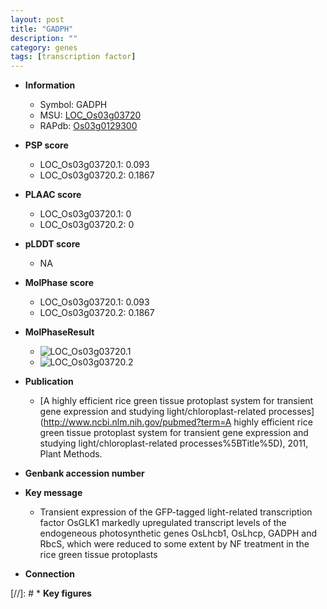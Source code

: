 ```yaml
---
layout: post
title: "GADPH"
description: ""
category: genes
tags: [transcription factor]
---
```


* **Information**  
    + Symbol: GADPH  
    + MSU: [LOC_Os03g03720](http://rice.plantbiology.msu.edu/cgi-bin/ORF_infopage.cgi?orf=LOC_Os03g03720)  
    + RAPdb: [Os03g0129300](http://rapdb.dna.affrc.go.jp/viewer/gbrowse_details/irgsp1?name=Os03g0129300)  

* **PSP score**  
    + LOC_Os03g03720.1: 0.093 
    + LOC_Os03g03720.2: 0.1867 

* **PLAAC score**  
    + LOC_Os03g03720.1: 0 
    + LOC_Os03g03720.2: 0 

* **pLDDT score**
    + NA


* **MolPhase score**
    + LOC_Os03g03720.1: 0.093
    + LOC_Os03g03720.2: 0.1867

* **MolPhaseResult**
    + ![LOC_Os03g03720.1](https://ricepsp.github.io/pictures/LOC_Os03g/LOC_Os03g03720.1.png)
    + ![LOC_Os03g03720.2](https://ricepsp.github.io/pictures/LOC_Os03g/LOC_Os03g03720.2.png)

* **Publication**  
    + [A highly efficient rice green tissue protoplast system for transient gene expression and studying light/chloroplast-related processes](http://www.ncbi.nlm.nih.gov/pubmed?term=A highly efficient rice green tissue protoplast system for transient gene expression and studying light/chloroplast-related processes%5BTitle%5D), 2011, Plant Methods.

* **Genbank accession number**  

* **Key message**  
    + Transient expression of the GFP-tagged light-related transcription factor OsGLK1 markedly upregulated transcript levels of the endogeneous photosynthetic genes OsLhcb1, OsLhcp, GADPH and RbcS, which were reduced to some extent by NF treatment in the rice green tissue protoplasts

* **Connection**  

[//]: # * **Key figures**  


